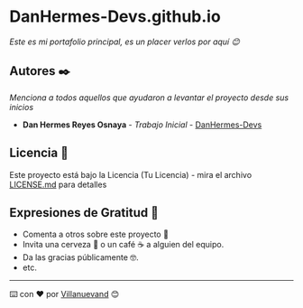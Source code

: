 # DanHermes-Devs.github.io

_Este es mi portafolio principal, es un placer verlos por aquí 😊_


## Autores ✒️

_Menciona a todos aquellos que ayudaron a levantar el proyecto desde sus inicios_

* **Dan Hermes Reyes Osnaya** - *Trabajo Inicial* - [DanHermes-Devs](https://github.com/DanHermes-Devs)


## Licencia 📄

Este proyecto está bajo la Licencia (Tu Licencia) - mira el archivo [LICENSE.md](LICENSE.md) para detalles

## Expresiones de Gratitud 🎁

* Comenta a otros sobre este proyecto 📢
* Invita una cerveza 🍺 o un café ☕ a alguien del equipo. 
* Da las gracias públicamente 🤓.
* etc.



---
⌨️ con ❤️ por [Villanuevand](https://github.com/Villanuevand) 😊